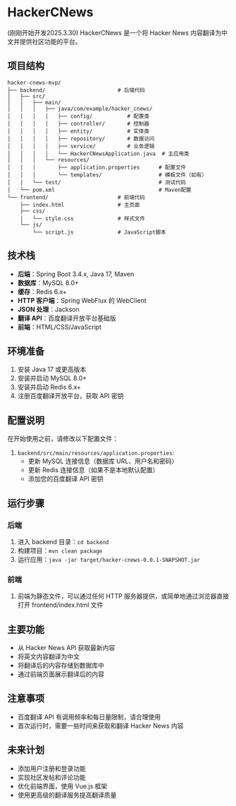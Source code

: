 # HackerCNews

(刚刚开始开发2025.3.30)
HackerCNews 是一个将 Hacker News 内容翻译为中文并提供社区功能的平台。

## 项目结构

```
hacker-cnews-mvp/
├── backend/                       # 后端代码
│   ├── src/
│   │   ├── main/
│   │   │   ├── java/com/example/hacker_cnews/
│   │   │   │   ├── config/           # 配置类
│   │   │   │   ├── controller/       # 控制器
│   │   │   │   ├── entity/           # 实体类
│   │   │   │   ├── repository/       # 数据访问
│   │   │   │   ├── service/          # 业务逻辑
│   │   │   │   └── HackerCNewsApplication.java  # 主应用类
│   │   │   └── resources/
│   │   │       ├── application.properties      # 配置文件
│   │   │       └── templates/                  # 模板文件（如有）
│   │   └── test/                               # 测试代码
│   └── pom.xml                                 # Maven配置
└── frontend/                      # 前端代码
    ├── index.html                 # 主页面
    ├── css/
    │   └── style.css              # 样式文件
    └── js/
        └── script.js              # JavaScript脚本
```

## 技术栈

- **后端**：Spring Boot 3.4.x, Java 17, Maven
- **数据库**：MySQL 8.0+
- **缓存**：Redis 6.x+
- **HTTP 客户端**：Spring WebFlux 的 WebClient
- **JSON 处理**：Jackson
- **翻译 API**：百度翻译开放平台基础版
- **前端**：HTML/CSS/JavaScript

## 环境准备

1. 安装 Java 17 或更高版本
2. 安装并启动 MySQL 8.0+
3. 安装并启动 Redis 6.x+
4. 注册百度翻译开放平台，获取 API 密钥

## 配置说明

在开始使用之前，请修改以下配置文件：

1. `backend/src/main/resources/application.properties`:
   - 更新 MySQL 连接信息（数据库 URL、用户名和密码）
   - 更新 Redis 连接信息（如果不是本地默认配置）
   - 添加您的百度翻译 API 密钥

## 运行步骤

### 后端

1. 进入 backend 目录：`cd backend`
2. 构建项目：`mvn clean package`
3. 运行应用：`java -jar target/hacker-cnews-0.0.1-SNAPSHOT.jar`

### 前端

1. 前端为静态文件，可以通过任何 HTTP 服务器提供，或简单地通过浏览器直接打开 frontend/index.html 文件

## 主要功能

- 从 Hacker News API 获取最新内容
- 将英文内容翻译为中文
- 将翻译后的内容存储到数据库中
- 通过前端页面展示翻译后的内容

## 注意事项

- 百度翻译 API 有调用频率和每日量限制，请合理使用
- 首次运行时，需要一些时间来获取和翻译 Hacker News 内容

## 未来计划

- 添加用户注册和登录功能
- 实现社区发帖和评论功能
- 优化前端界面，使用 Vue.js 框架
- 使用更高级的翻译服务提高翻译质量
